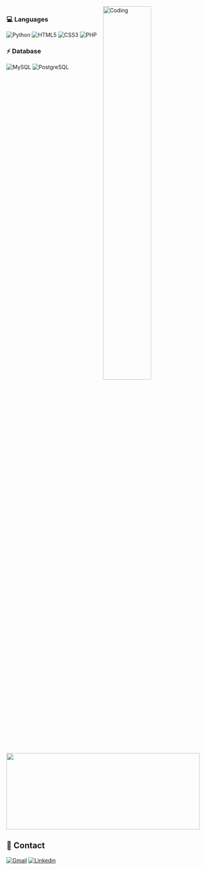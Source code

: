 <a href="https://storyset.com/rocket" title="Illustration by Freepik Storyset">
  <img align="right" src="https://user-images.githubusercontent.com/75588037/123878012-ae31ba80-d914-11eb-979a-42d0061d6e27.png" alt="Coding" width=50% height=50% />
</a>
















### 💻 Languages
  ![Python](https://img.shields.io/badge/Python-3776AB?style=for-the-badge&logo=python&logoColor=white)
  ![HTML5](https://img.shields.io/badge/HTML5-E34F26?style=for-the-badge&logo=html5&logoColor=white)
  ![CSS3](https://img.shields.io/badge/CSS3-1572B6?style=for-the-badge&logo=css3&logoColor=white)
  ![PHP](https://img.shields.io/badge/PHP-777BB4?style=for-the-badge&logo=php&logoColor=white)
### ⚡ Database
  ![MySQL](https://img.shields.io/badge/MySQL-00000F?style=for-the-badge&logo=mysql&logoColor=white)
  ![PostgreSQL](https://img.shields.io/badge/PostgreSQL-316192?style=for-the-badge&logo=postgresql&logoColor=white)
<a><img width="100%" height="200" src="https://github-readme-stats.vercel.app/api?username=nathan-mascarenhas&show_icons=true&theme=gotham"></a>
## 📱 Contact
[![Gmail](https://img.shields.io/badge/Gmail-D14836?style=for-the-badge&logo=gmail&logoColor=white&link=mailto:SEU-EMAIL)](mailto:nathan-mascarenhas@gmail.com)
[![Linkedin](https://img.shields.io/badge/LinkedIn-0077B5?style=for-the-badge&logo=linkedin&logoColor=white&link)](https://www.linkedin.com/in/nathan-mascarenhas-a181531a5/)
